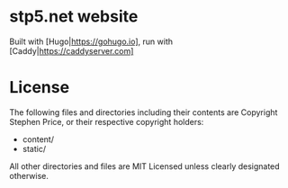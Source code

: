 # stp5.net website

Built with [Hugo|https://gohugo.io], run with [Caddy|https://caddyserver.com]

# License

The following files and directories including their contents are Copyright
Stephen Price, or their respective copyright holders:

* content/
* static/

All other directories and files are MIT Licensed unless clearly designated
otherwise.
